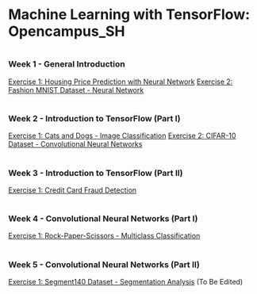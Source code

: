 # Machine Learning with TensorFlow: Opencampus_SH
 #
### Week 1 - General Introduction 
  [Exercise 1: Housing Price Prediction with Neural Network](https://github.com/OMEAkin/ML_with_TF_Opencampus_SH/blob/efb55f119e5efeab1a8d9cc19ba588f7b717119c/week_1/Wk1_Nbk1_Housing_Prices_OMA.ipynb)
  [Exercise 2: Fashion MNIST Dataset - Neural Network](https://github.com/OMEAkin/ML_with_TF_Opencampus_SH/blob/7a5b55610680a810bac7ff6a1ca84f69e30df3e2/week_1/Wk1_Nbk2_Fashion_MNIST_OMA.ipynb)
  #
### Week 2 - Introduction to TensorFlow (Part I)
  [Exercise 1: Cats and Dogs - Image Classification](https://github.com/OMEAkin/ML_with_TF_Opencampus_SH/blob/7a5b55610680a810bac7ff6a1ca84f69e30df3e2/week_2/Wk2_Nbk1_Cats_and_Dogs_OMA.ipynb)
  [Exercise 2: CIFAR-10 Dataset - Convolutional Neural Networks](https://github.com/OMEAkin/ML_with_TF_Opencampus_SH/blob/2aacdfc37c9471b66f959d7735c6eaac8be887a0/week_2/Wk2_Nbk2_CIFAR_10_OMA.ipynb) 
  #
### Week 3 - Introduction to TensorFlow (Part II)
  [Exercise 1: Credit Card Fraud Detection](https://github.com/OMEAkin/ML_with_TF_Opencampus_SH/blob/7a5b55610680a810bac7ff6a1ca84f69e30df3e2/week_3/Wk3C__CreditCardFraudDetection.ipynb)
  #
### Week 4 - Convolutional Neural Networks (Part I)
  [Exercise 1: Rock-Paper-Scissors - Multiclass Classification](https://github.com/OMEAkin/ML_with_TF_Opencampus_SH/blob/7a5b55610680a810bac7ff6a1ca84f69e30df3e2/week_4/Wk4_CNN_Rock_Paper_Scissor.ipynb)
   #
### Week 5 - Convolutional Neural Networks (Part II)
  [Exercise 1: Segment140 Dataset - Segmentation Analysis](https://github.com/OMEAkin/ML_with_TF_Opencampus_SH/blob/7a5b55610680a810bac7ff6a1ca84f69e30df3e2/week_5/Wk5_Nbk_Sentiment140_OMA.ipynb)
  (To Be Edited)

  
